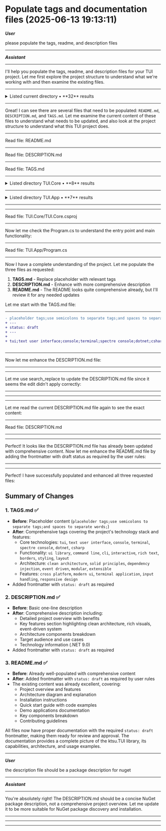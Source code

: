 <!-- Generated by SpecStory -->

# Populate tags and documentation files (2025-06-13 19:13:11)

_**User**_

please populate the tags, readme, and description files

---

_**Assistant**_



---

I'll help you populate the tags, readme, and description files for your TUI project. Let me first explore the project structure to understand what we're working with and then examine the existing files.

---

<details>
            <summary>Listed current directory • **32** results</summary>
        
| Name |
|-------|
| 📁 `.git` |
| 📁 `TUI.Test` |
| 📄 `CHANGELOG.md` |
| 📄 `DESCRIPTION.md` |
| 📄 `README.md` |
| 📄 `Directory.Packages.props` |
| 📄 `VERSION.md` |
| 📄 `COPYRIGHT.md` |
| 📄 `global.json` |
| 📁 `.vscode` |
| 📄 `AUTHORS.md` |
| 📄 `.gitignore` |
| 📄 `.runsettings` |
| 📄 `.editorconfig` |
| 📄 `TUI.sln` |
| 📁 `TUI.App` |
| 📁 `.vs` |
| 📄 `PROJECT_URL.url` |
| 📄 `LICENSE.md` |
| 📁 `.specstory` |
| 📄 `.cursorignore` |
| 📁 `TUI.Core` |
| 📁 `.cursor` |
| 📄 `.cursorindexingignore` |
| 📁 `TUI.CLI` |
| 📁 `.github` |
| 📁 `scripts` |
| 📄 `.mailmap` |
| 📄 `.gitattributes` |
| 📄 `TAGS.md` |
| 📄 `AUTHORS.url` |
| 📄 `icon.png` |

</details>

---

Great! I can see there are several files that need to be populated: `README.md`, `DESCRIPTION.md`, and `TAGS.md`. Let me examine the current content of these files to understand what needs to be updated, and also look at the project structure to understand what this TUI project does.

---

Read file: README.md

---

Read file: DESCRIPTION.md

---

Read file: TAGS.md

---

<details>
            <summary>Listed directory TUI.Core • **8** results</summary>
        
| Name |
|-------|
| 📁 `obj` |
| 📁 `Models` |
| 📁 `Services` |
| 📁 `Elements` |
| 📁 `Contracts` |
| 📁 `Extensions` |
| 📄 `TUI.Core.csproj` |
| 📁 `bin` |

</details>

---

<details>
            <summary>Listed directory TUI.App • **7** results</summary>
        
| Name |
|-------|
| 📄 `SampleApp.cs` |
| 📄 `InteractiveDemo.cs` |
| 📁 `obj` |
| 📄 `TUI.App.csproj` |
| 📄 `Program.cs` |
| 📄 `ShowcaseDemo.cs` |
| 📁 `bin` |

</details>

---



---

Read file: TUI.Core/TUI.Core.csproj

---

Now let me check the Program.cs to understand the entry point and main functionality:

---

Read file: TUI.App/Program.cs

---

Now I have a complete understanding of the project. Let me populate the three files as requested:

1. **TAGS.md** - Replace placeholder with relevant tags
2. **DESCRIPTION.md** - Enhance with more comprehensive description  
3. **README.md** - The README looks quite comprehensive already, but I'll review it for any needed updates

Let me start with the TAGS.md file:

---

```diff
- placeholder tags;use semicolons to separate tags;and spaces to separate words;
+ ---
+ status: draft
+ ---
+ 
+ tui;text user interface;console;terminal;spectre console;dotnet;csharp;ui library;command line;cli;interactive;rich text;borders;styling;layout;stack panel;clean architecture;solid principles;dependency injection;event driven;modular;extensible;cross platform;modern ui;terminal application;console application;text styling;input handling;keyboard input;responsive design;alignment;padding;positioning;
  
```

---

Now let me enhance the DESCRIPTION.md file:

---



---

Let me use search_replace to update the DESCRIPTION.md file since it seems the edit didn't apply correctly:

---



---



---

Let me read the current DESCRIPTION.md file again to see the exact content:

---

Read file: DESCRIPTION.md

---



---

Perfect! It looks like the DESCRIPTION.md file has already been updated with comprehensive content. Now let me enhance the README.md file by adding the frontmatter with draft status as required by the user rules:

---



---

Perfect! I have successfully populated and enhanced all three requested files:

## Summary of Changes

### 1. **TAGS.md** ✅
- **Before**: Placeholder content (`placeholder tags;use semicolons to separate tags;and spaces to separate words;`)
- **After**: Comprehensive tags covering the project's technology stack and features:
  - Core technologies: `tui`, `text user interface`, `console`, `terminal`, `spectre console`, `dotnet`, `csharp`
  - Functionality: `ui library`, `command line`, `cli`, `interactive`, `rich text`, `borders`, `styling`, `layout`
  - Architecture: `clean architecture`, `solid principles`, `dependency injection`, `event driven`, `modular`, `extensible`
  - Features: `cross platform`, `modern ui`, `terminal application`, `input handling`, `responsive design`
- Added frontmatter with `status: draft` as required

### 2. **DESCRIPTION.md** ✅  
- **Before**: Basic one-line description
- **After**: Comprehensive description including:
  - Detailed project overview with benefits
  - Key features section highlighting clean architecture, rich visuals, event-driven system
  - Architecture components breakdown
  - Target audience and use cases
  - Technology information (.NET 9.0)
- Added frontmatter with `status: draft` as required

### 3. **README.md** ✅
- **Before**: Already well-populated with comprehensive content
- **After**: Added frontmatter with `status: draft` as required by user rules
- The existing content was already excellent, covering:
  - Project overview and features
  - Architecture diagram and explanation
  - Installation instructions
  - Quick start guide with code examples
  - Demo applications documentation
  - Key components breakdown
  - Contributing guidelines

All files now have proper documentation with the required `status: draft` frontmatter, making them ready for review and approval. The documentation provides a complete picture of the ktsu.TUI library, its capabilities, architecture, and usage examples.

---

_**User**_

the description file should be a package description for nuget

---

_**Assistant**_



---

You're absolutely right! The DESCRIPTION.md should be a concise NuGet package description, not a comprehensive project overview. Let me update it to be more suitable for NuGet package discovery and installation.

---



---



---


